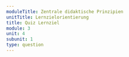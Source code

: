 ```yaml
---
moduleTitle: Zentrale didaktische Prinzipien
unitTitle: Lernzielorientierung
title: Quiz Lernziel
module: 3
unit: 4
subunit: 1
type: question
---
```



<multiplechoice questionid="4"></multiplechoice>
